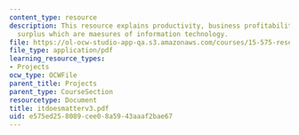 ```yaml
---
content_type: resource
description: This resource explains productivity, business profitability and consumer
  surplus which are maesures of information technology.
file: https://ol-ocw-studio-app-qa.s3.amazonaws.com/courses/15-575-research-seminar-in-it-and-organizations-economic-perspectives-spring-2004/e575ed258089cee08a5943aaaf2bae67_itdoesmatterv3.pdf
file_type: application/pdf
learning_resource_types:
- Projects
ocw_type: OCWFile
parent_title: Projects
parent_type: CourseSection
resourcetype: Document
title: itdoesmatterv3.pdf
uid: e575ed25-8089-cee0-8a59-43aaaf2bae67
---
```

